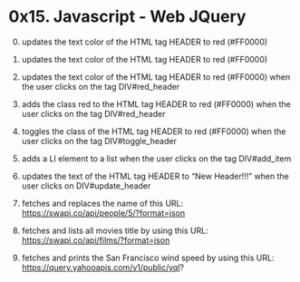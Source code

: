 # 0x15. Javascript - Web JQuery

0. updates the text color of the HTML tag HEADER to red (#FF0000)

1. updates the text color of the HTML tag HEADER to red (#FF0000)

2. updates the text color of the HTML tag HEADER to red (#FF0000) when the user clicks on the tag DIV#red_header

3. adds the class red to the HTML tag HEADER to red (#FF0000) when the user clicks on the tag DIV#red_header

4. toggles the class of the HTML tag HEADER to red (#FF0000) when the user clicks on the tag DIV#toggle_header

5. adds a LI element to a list when the user clicks on the tag DIV#add_item

6. updates the text of the HTML tag HEADER to “New Header!!!” when the user clicks on DIV#update_header

7. fetches and replaces the name of this URL: https://swapi.co/api/people/5/?format=json

8. fetches and lists all movies title by using this URL: https://swapi.co/api/films/?format=json

9. fetches and prints the San Francisco wind speed by using this URL: https://query.yahooapis.com/v1/public/yql?
